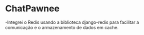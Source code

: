 # ChatPawnee
-Integrei o Redis usando a biblioteca django-redis para facilitar a comunicação e o armazenamento de dados em cache.

